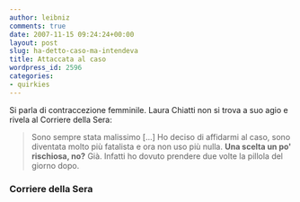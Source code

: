 ```yaml
---
author: leibniz
comments: true
date: 2007-11-15 09:24:24+00:00
layout: post
slug: ha-detto-caso-ma-intendeva
title: Attaccata al caso
wordpress_id: 2596
categories:
- quirkies
---
```


Si parla di contraccezione femminile. Laura Chiatti non si trova a suo agio e rivela al Corriere della Sera:


> Sono sempre stata malissimo [...] Ho deciso di affidarmi al caso, sono diventata molto più fatalista e ora non uso più nulla.
**Una scelta un po' rischiosa, no?**
Già. Infatti ho dovuto prendere due volte la pillola del giorno dopo.




### Corriere della Sera
